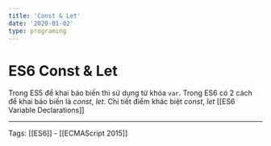 ```yaml
---
title: 'Const & Let'
date: '2020-01-02'
type: programing 
---
```


# ES6 Const & Let


Trong ES5 để khai báo biến thì sử dụng từ khóa `var`. Trong ES6 có 2 cách để khai báo biến là *const*, *let*.
Chi tiết điểm khác biệt *const*, *let* [[ES6 Variable Declarations]]

---
Tags:  [[ES6]] - [[ECMAScript 2015]] 